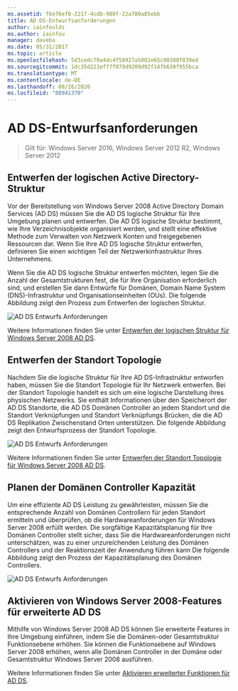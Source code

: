```yaml
---
ms.assetid: f6e76ef0-2217-4cdb-980f-22a780a85ebb
title: AD DS-Entwurfsanforderungen
author: iainfoulds
ms.author: iainfou
manager: daveba
ms.date: 05/31/2017
ms.topic: article
ms.openlocfilehash: 5d3cedc70a4dc4f58927a5802e65c90380f839ed
ms.sourcegitcommit: 1dc35d221eff7f079d9209d92f14fb630f955bca
ms.translationtype: MT
ms.contentlocale: de-DE
ms.lasthandoff: 08/26/2020
ms.locfileid: "88941370"
---
```

# <a name="ad-ds-design-requirements"></a>AD DS-Entwurfsanforderungen

>Gilt für: Windows Server 2016, Windows Server 2012 R2, Windows Server 2012


## <a name="designing-the-active-directory-logical-structure"></a>Entwerfen der logischen Active Directory-Struktur
Vor der Bereitstellung von Windows Server 2008 Active Directory Domain Services (AD DS) müssen Sie die AD DS logische Struktur für Ihre Umgebung planen und entwerfen. Die AD DS logische Struktur bestimmt, wie Ihre Verzeichnisobjekte organisiert werden, und stellt eine effektive Methode zum Verwalten von Netzwerk Konten und freigegebenen Ressourcen dar. Wenn Sie Ihre AD DS logische Struktur entwerfen, definieren Sie einen wichtigen Teil der Netzwerkinfrastruktur Ihres Unternehmens.

Wenn Sie die AD DS logische Struktur entwerfen möchten, legen Sie die Anzahl der Gesamtstrukturen fest, die für Ihre Organisation erforderlich sind, und erstellen Sie dann Entwürfe für Domänen, Domain Name System (DNS)-Infrastruktur und Organisationseinheiten (OUs). Die folgende Abbildung zeigt den Prozess zum Entwerfen der logischen Struktur.

![AD DS Entwurfs Anforderungen](media/AD-DS-Design-Requirements/d5cebae6-a752-4063-a98f-473799c251bd.gif)

Weitere Informationen finden Sie unter [Entwerfen der logischen Struktur für Windows Server 2008 AD DS](Designing-the-Logical-Structure.md).

## <a name="designing-the-site-topology"></a>Entwerfen der Standort Topologie
Nachdem Sie die logische Struktur für Ihre AD DS-Infrastruktur entworfen haben, müssen Sie die Standort Topologie für Ihr Netzwerk entwerfen. Bei der Standort Topologie handelt es sich um eine logische Darstellung ihres physischen Netzwerks. Sie enthält Informationen über den Speicherort der AD DS Standorte, die AD DS Domänen Controller an jedem Standort und die Standort Verknüpfungen und Standort Verknüpfungs Brücken, die die AD DS Replikation Zwischenstand Orten unterstützen. Die folgende Abbildung zeigt den Entwurfsprozess der Standort Topologie.

![AD DS Entwurfs Anforderungen](media/AD-DS-Design-Requirements/d34d43c0-437f-47cb-9b64-09c0f9ce6479.gif)

Weitere Informationen finden Sie unter [Entwerfen der Standort Topologie für Windows Server 2008 AD DS](Designing-the-Site-Topology.md).

## <a name="planning-domain-controller-capacity"></a>Planen der Domänen Controller Kapazität
Um eine effiziente AD DS Leistung zu gewährleisten, müssen Sie die entsprechende Anzahl von Domänen Controllern für jeden Standort ermitteln und überprüfen, ob die Hardwareanforderungen für Windows Server 2008 erfüllt werden. Die sorgfältige Kapazitätsplanung für Ihre Domänen Controller stellt sicher, dass Sie die Hardwareanforderungen nicht unterschätzen, was zu einer unzureichenden Leistung des Domänen Controllers und der Reaktionszeit der Anwendung führen kann Die folgende Abbildung zeigt den Prozess der Kapazitätsplanung des Domänen Controllers.

![AD DS Entwurfs Anforderungen](media/AD-DS-Design-Requirements/fff6ef22-5c7b-4478-ad76-42b296dcf769.gif)

## <a name="enabling-windows-server-2008-advanced-ad-ds-features"></a>Aktivieren von Windows Server 2008-Features für erweiterte AD DS
Mithilfe von Windows Server 2008 AD DS können Sie erweiterte Features in Ihre Umgebung einführen, indem Sie die Domänen-oder Gesamtstruktur Funktionsebene erhöhen. Sie können die Funktionsebene auf Windows Server 2008 erhöhen, wenn alle Domänen Controller in der Domäne oder Gesamtstruktur Windows Server 2008 ausführen.

Weitere Informationen finden Sie unter [Aktivieren erweiterter Funktionen für AD DS](../../ad-ds/plan/Enabling-Advanced-Features-for-AD-DS.md).



